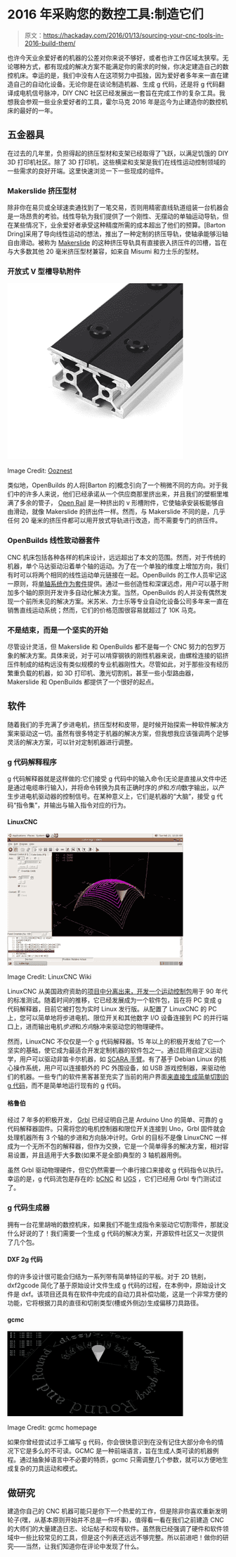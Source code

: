 # 2016 年采购您的数控工具:制造它们

> 原文：<https://hackaday.com/2016/01/13/sourcing-your-cnc-tools-in-2016-build-them/>

也许今天业余爱好者的机器的公差对你来说不够好，或者也许工作区域太狭窄。无论哪种方式，都有现成的解决方案不能满足你的需求的时候，你决定建造自己的数控机床。幸运的是，我们中没有人在这项努力中孤独，因为爱好者多年来一直在建造自己的自动化设备。无论你是在谈论制造机器、生成 g 代码，还是将 g 代码翻译成电机信号脉冲，DIY CNC 社区已经发展出一套旨在完成工作的复杂工具。我想我会参观一些业余爱好者的工具，霍尔马克 2016 年是迄今为止建造你的数控机床的最好的一年。

## 五金器具

在过去的几年里，负担得起的挤压型材和支架已经取得了飞跃，以满足饥饿的 DIY 3D 打印机社区。除了 3D 打印机，这些横梁和支架是我们在线性运动控制领域的一些需求的良好开端。这里快速浏览一下一些现成的组件。

### Makerslide 挤压型材

除非你在易贝或全球速卖通找到了一笔交易，否则用精密直线轨道组装一台机器会是一场昂贵的考验。线性导轨为我们提供了一个刚性、无摆动的单轴运动导轨，但在某些情况下，业余爱好者承受这种精度所需的成本超出了他们的预算。[Barton Dring]采用了导向线性运动的想法，推出了一种定制的挤压导轨，使轴承能够沿轴自由滑动。被称为 [Makerslide](http://www.makerslide.com/) 的这种挤压导轨具有直接嵌入挤压件的凹槽，旨在与大多数其他 20 毫米挤压型材兼容，如来自 Misumi 和力士乐的型材。

### 开放式 V 型槽导轨附件

![Open-Rail-Description](img/896885dd69d17a76db347a224606218b.png)

Image Credit: [Ooznest](http://ooznest.co.uk/)

类似地，OpenBuilds 的人将[Barton 的]概念引向了一个稍微不同的方向。对于我们中的许多人来说，他们已经承诺从一个供应商那里挤出来，并且我们的壁橱里堆满了多余的管子， [Open Rail](http://hackaday.com/2012/06/12/open-rail-or-why-didnt-we-think-of-this/) 是一种挤出的 v 形槽附件，它使轴承安装板能够自由滑动，就像 Makerslide 的挤出件一样。然而，与 Makerslide 不同的是，几乎任何 20 毫米的挤压件都可以用开放式导轨进行改造，而不需要专门的挤压件。

### OpenBuilds 线性致动器套件

CNC 机床包括各种各样的机床设计，远远超出了本文的范围。然而，对于传统的机器，单个马达驱动沿着单个轴的运动。为了在一个单独的维度上增加方向，我们有时可以将两个相同的线性运动单元链接在一起。OpenBuilds 的工作人员牢记这一原则，将[单轴系统作为套件](http://openbuildspartstore.com/v-slot-nema-17-linear-actuator-bundle-lead-screw/)提供。通过一些创造性和深谋远虑，用户可以基于附加多个轴的原则开发许多自动化解决方案。当然，OpenBuilds 的人并没有偶然发现一个前所未见的解决方案。米苏米、力士乐等专业自动化设备公司多年来一直在销售直线运动系统；然而，它们的价格范围很容易就超过了 10K 马克。

### 不是结束，而是一个坚实的开始

尽管设计灵活，但 Makerslide 和 OpenBuilds 都不是每一个 CNC 努力的包罗万象的解决方案。具体来说，对于可以啃穿钢铁的刚性机器来说，由螺栓连接的铝挤压件制成的结构远没有类似规模的专业机器刚性大。尽管如此，对于那些没有经历繁重负载的机器，如 3D 打印机、激光切割机，甚至一些小型路由器，Makerslide 和 OpenBuilds 都提供了一个很好的起点。

## 软件

随着我们的手充满了步进电机，挤压型材和皮带，是时候开始探索一种软件解决方案来驱动这一切。虽然有很多特定于机器的解决方案，但我想我应该强调两个足够灵活的解决方案，可以针对定制机器进行调整。

### g 代码解释程序

g 代码解释器就是这样做的:它们接受 g 代码中的输入命令(无论是直接从文件中还是通过电缆串行输入)，并将命令转换为具有正确时序的*步*和*方向*数字输出，以产生步进电机驱动器的控制信号。在某种意义上，它们是机器的“大脑”，接受 g 代码“指令集”，并输出与输入指令对应的行为。

#### LinuxCNC

![axisubuntu](img/aafa42c34220f9523c7531405d99bb2d.png)

Image Credit: LinuxCNC Wiki

LinuxCNC 从美国政府资助的[项目中分离出来，开发一个运动控制包](http://linuxcnc.org/docs/html/common/emc-history.html)用于 90 年代的标准测试。随着时间的推移，它已经发展成为一个软件包，旨在将 PC 变成 g 代码解释器，目前它被打包为实时 Linux 发行版。从配置了 LinuxCNC 的 PC 上，您可以简单地将步进电机、限位开关和其他数字 I/O 设备连接到 PC 的并行端口上，进而输出电机*步进*和*方向*脉冲来驱动您的物理硬件。

然而，LinuxCNC 不仅仅是一个 g 代码解释器。15 年以上的积极开发给了它一个坚实的基础，使它成为最适合开发定制机器的软件包之一。通过启用自定义运动学，用户可以驱动非笛卡尔机器，如 [SCARA 手臂](http://hackaday.com/2013/10/09/scara-arm-becomes-enormous-3d-printer/)。有了基于 Debian Linux 的核心操作系统，用户可以连接额外的 PC 外围设备，如 USB 游戏控制器，来驱动他们的机器。一些专门的软件黑客甚至充实了当前的用户界面[来直接生成简单切割的 g 代码](http://hackaday.com/2015/12/25/linuxcnc-features-is-the-garage-fabs-missing-cam-tool/)，而不是简单地运行现有的 g 代码。

#### 格鲁伯

经过 7 年多的积极开发， [Grbl](https://github.com/grbl/grbl) 已经证明自己是 Arduino Uno 的简单、可靠的 g 代码解释器固件。只需将您的电机控制器和限位开关连接到 Uno，Grbl 固件就会处理机器所有 3 个轴的步进和方向脉冲计时。Grbl 的目标不是像 LinuxCNC 一样成为一个无所不包的解释器，但作为交换，它是一个简单得多的解决方案，相对容易设置，并且适用于大多数(如果不是全部)典型的 3 轴机器用例。

虽然 Grbl 驱动物理硬件，但它仍然需要一个串行接口来接收 g 代码指令以执行。幸运的是，g 代码流包是存在的: [bCNC](https://github.com/vlachoudis/bCNC) 和 [UGS](https://github.com/winder/Universal-G-Code-Sender) ，它们已经用 Grbl 专门测试过了。

### g 代码生成器

拥有一台花里胡哨的数控机床，如果我们不能生成指令来驱动它切割零件，那就没什么好说的了！我们需要一个生成 g 代码的解决方案，开源软件社区又一次提供了几个包。

#### DXF 2g 代码

你的许多设计很可能会归结为一系列带有简单特征的平板。对于 2D 铣削，dxf2gcode 简化了基于原始设计文件生成 g 代码的过程，在本例中，原始设计文件是 dxf。该项目还具有在软件中完成的自动刀具补偿功能，这是一个非常方便的功能，它将根据刀具的直径和切削类型(槽或外侧边)生成偏移刀具路径。

#### gcmc

![gcmc](img/aa39b930076afa8235a0852c95332fea.png)

Image Credit: gcmc homepage

如果你曾经尝试过手工编写 g 代码，你会很快意识到在没有记住大部分命令的情况下它是多么的不可读。GCMC 是一种前端语言，旨在生成人类可读的机器例程。通过抽象掉语言中不必要的特质，gcmc 只需调整几个参数，就可以方便地生成复杂的刀具运动和模式。

## 做研究

建造你自己的 CNC 机器可能只是你下一个热爱的工作，但是除非你喜欢重新发明轮子(嘿，从基本原则开始并不总是一件坏事)，值得看一看在我们之前建造 CNC 的大师们的大量建造日志、论坛帖子和现有软件。虽然我已经强调了硬件和软件领域中一些比较常见的工具，但是这个列表还远远不够完整。所以前进吧！做你的研究——当然，让我们知道你在评论中发现了什么。